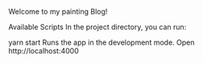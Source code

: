 Welcome to my painting Blog!

Available Scripts
In the project directory, you can run:

yarn start
Runs the app in the development mode.
Open http://localhost:4000 
